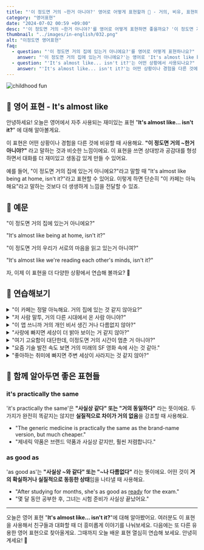 ```yaml
---
title: "'이 정도면 거의 ~한거 아니야?' 영어로 어떻게 표현할까 🤔 - 거의, 비유, 표현하기 영어로"
category: "영어표현"
date: "2024-07-02 00:59 +09:00"
desc: "'이 정도면 거의 ~한거 아니야?'를 영어로 어떻게 표현하면 좋을까요? '이 정도면 거의 집에 있는거 아니에요?', '이 정도면 거의 우리가 서로의 마음을 읽고 있는거 아니여?' 등을 영어로 표현하는 법을 배워봅시다. 다양한 예문을 통해서 연습하고 본인의 표현으로 만들어 보세요."
thumbnail: "../images/in-english/032.png"
alt: "이정도면 영어표현"
faq:
  - question: "'이 정도면 거의 집에 있는거 아니에요?'를 영어로 어떻게 표현하나요?"
    answer: "'이 정도면 거의 집에 있는거 아니에요?'는 영어로 'It's almost like being at home, isn't it?'라고 표현할 수 있습니다."
  - question: "'It's almost like... isn't it?'는 어떤 상황에서 사용되나요?"
    answer: "'It's almost like... isn't it?'는 어떤 상황이나 경험을 다른 것에 비유할 때 사용합니다. 예를 들어, 'It's almost like being at home, isn't it?'는 '이 정도면 거의 집에 있는거 아니에요?'라는 의미입니다."
---
```


![childhood fun](../images/in-english/032-1.avif)

## 🌟 영어 표현 - It's almost like

안녕하세요! 오늘은 영어에서 자주 사용되는 재미있는 표현 "**It's almost like... isn't it?**" 에 대해 알아볼게요.

이 표현은 어떤 상황이나 경험을 다른 것에 비유할 때 사용해요. **"이 정도면 거의 ~한거 아니야?"** 라고 말하는 것과 비슷한 느낌이에요. 이 표현을 쓰면 상대방과 공감대를 형성하면서 대화를 더 재미있고 생동감 있게 만들 수 있어요.

예를 들어, "이 정도면 거의 집에 있는거 아니에요?"라고 말할 때 "It's almost like being at home, isn't it?"라고 표현할 수 있어요. 이렇게 하면 단순히 "이 카페는 아늑해요"라고 말하는 것보다 더 생생하게 느낌을 전달할 수 있죠.

## 📖 예문

"이 정도면 거의 집에 있는거 아니에요?"

"It's almost like being at home, isn't it?"

"이 정도면 거의 우리가 서로의 마음을 읽고 있는거 아니여?"

"It's almost like we're reading each other's minds, isn't it?"

자, 이제 이 표현을 더 다양한 상황에서 연습해 볼까요? 🚀

## 💬 연습해보기

<details>
<summary>"이 카페는 정말 아늑해요. 거의 집에 있는 것 같지 않아요?"</summary>
<span>"This coffee shop is so cozy. It's almost like being at home, isn't it?"</span>
</details>

<details>
<summary>"저 사람 말투, 거의 다른 시대에서 온 사람 아니야?"</summary>
<span>"The way he talks, it's almost like he's from another era, isn't it?"</span>
</details>

<details>
<summary>"이 앱 쓰니까 거의 개인 비서 생긴 거나 다름없지 않아?"</summary>
<span>"With this new app, it's almost like having a personal assistant, isn't it?"</span>
</details>

<details>
<summary>"사랑에 빠지면 세상이 더 밝아 보이는 거 같지 않아?"</summary>
<span>"When you're in love, it's almost like the world looks brighter, isn't it?"</span>
</details>

<details>
<summary>"여기 고요함이 대단한데, 이정도면 거의 시간이 멈춘 거 아니야?"</summary>
<span>"The silence here is so peaceful. It's almost like time has stopped, isn't it?"</span>
</details>

<details>
<summary>"요즘 기술 발전 속도 보면 거의 미래의 SF 영화 속에 사는 것 같아."</summary>
<span>"The way technology is advancing so rapidly these days, it's almost like we're living in a sci-fi movie from the future."</span>
</details>

<details>
<summary>"좋아하는 취미에 빠지면 주변 세상이 사라지는 것 같지 않아?"</summary>
<span>"When you're completely absorbed in your favorite hobby or pastime, it's almost like the rest of the world fades away, isn't it?"</span>
</details>

## 🤝 함께 알아두면 좋은 표현들

### it's practically the same

'it's practically the same'은 **"사실상 같다" 또는 "거의 동일하다"** 라는 뜻이에요. 두 가지가 완전히 똑같지는 않지만 **실질적으로 차이가 거의 없음**을 강조할 때 사용해요.

- "The generic medicine is practically the same as the brand-name version, but much cheaper."
- "제네릭 약품은 브랜드 약품과 사실상 같지만, 훨씬 저렴합니다."

### as good as

'as good as'는 **"사실상 ~와 같다" 또는 "~나 다름없다"** 라는 뜻이에요. 어떤 것이 **거의 확실하거나 실질적으로 동등한 상태**임을 나타낼 때 사용해요.

- "After studying for months, she's as good as [ready](/blog/in-english/325.ready/) for the exam."
- "몇 달 동안 공부한 후, 그녀는 시험 준비가 사실상 끝났어요."

---

오늘은 영어 표현 "**It's almost like... isn't it?**"에 대해 알아봤어요. 여러분도 이 표현을 사용해서 친구들과 대화할 때 더 흥미롭게 이야기를 나눠보세요. 다음에는 또 다른 유용한 영어 표현으로 찾아올게요. 그때까지 오늘 배운 표현 열심히 연습해 보세요. 안녕히 계세요! 👋
